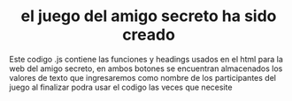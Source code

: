 

<h1 align="center"> el juego del amigo secreto ha sido creado </h1>

Este codigo .js contiene las funciones y headings usados en el html 
para la web del amigo secreto, en ambos botones se encuentran almacenados
los valores de texto que ingresaremos como nombre de los participantes del juego
al finalizar podra usar el codigo las veces que necesite
